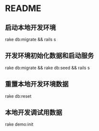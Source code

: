 # README

## 启动本地开发环境
rake db:migrate && rails s

## 开发环境初始化数据和启动服务
rake db:migrate && rake db:seed && rails s

## 重置本地开发环境数据
rake db:reset

## 本地开发调试用数据
rake demo:init
